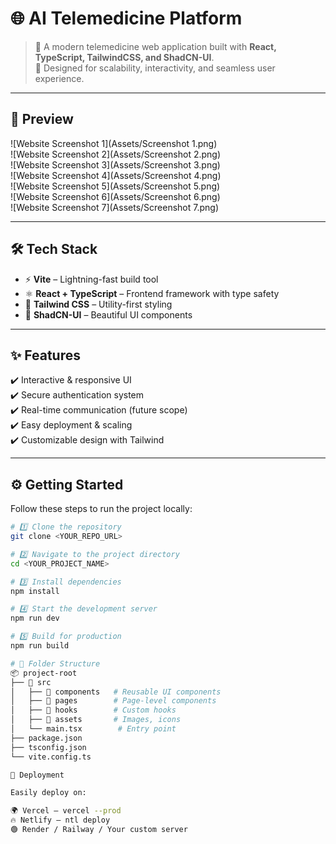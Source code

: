 # 🌐 AI Telemedicine Platform  

> 🏥 A modern telemedicine web application built with **React, TypeScript, TailwindCSS, and ShadCN-UI**.  
> 🚀 Designed for scalability, interactivity, and seamless user experience.  

---

## 📸 Preview  

![Website Screenshot 1](Assets/Screenshot 1.png)  
![Website Screenshot 2](Assets/Screenshot 2.png)  
![Website Screenshot 3](Assets/Screenshot 3.png)  
![Website Screenshot 4](Assets/Screenshot 4.png)  
![Website Screenshot 5](Assets/Screenshot 5.png)  
![Website Screenshot 6](Assets/Screenshot 6.png)  
![Website Screenshot 7](Assets/Screenshot 7.png)  

---

## 🛠️ Tech Stack  

- ⚡ **Vite** – Lightning-fast build tool  
- ⚛️ **React + TypeScript** – Frontend framework with type safety  
- 🎨 **Tailwind CSS** – Utility-first styling  
- 🧩 **ShadCN-UI** – Beautiful UI components  

---

## ✨ Features  

✔️ Interactive & responsive UI  
✔️ Secure authentication system  
✔️ Real-time communication (future scope)  
✔️ Easy deployment & scaling  
✔️ Customizable design with Tailwind  

---

## ⚙️ Getting Started  

Follow these steps to run the project locally:  

```sh
# 1️⃣ Clone the repository
git clone <YOUR_REPO_URL>

# 2️⃣ Navigate to the project directory
cd <YOUR_PROJECT_NAME>

# 3️⃣ Install dependencies
npm install

# 4️⃣ Start the development server
npm run dev

# 5️⃣ Build for production
npm run build

# 📂 Folder Structure
📦 project-root
├── 📁 src
│   ├── 📁 components   # Reusable UI components
│   ├── 📁 pages        # Page-level components
│   ├── 📁 hooks        # Custom hooks
│   ├── 📁 assets       # Images, icons
│   └── main.tsx        # Entry point
├── package.json
├── tsconfig.json
└── vite.config.ts

🚀 Deployment

Easily deploy on:

🌍 Vercel – vercel --prod
🔥 Netlify – ntl deploy
🟢 Render / Railway / Your custom server
